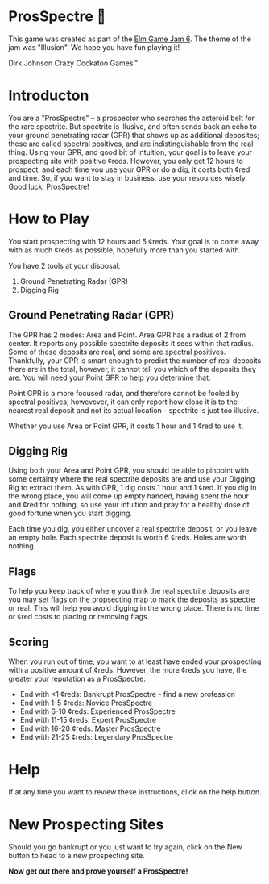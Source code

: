 # ProsSpectre 👻

This game was created as part of the [Elm Game Jam 6](https://itch.io/jam/elm-game-jam-6). The theme of the jam was "Illusion". We hope you have fun playing it!

Dirk Johnson
Crazy Cockatoo Games™

# Introducton

You are a "ProsSpectre" – a prospector who searches the asteroid belt for the rare spectrite. But spectrite is illusive, and often sends back an echo to your ground penetrating radar (GPR) that shows up as additional deposites; these are called spectral positives, and are indistinguishable from the real thing. Using your GPR, and good bit of intuition, your goal is to leave your prospecting site with positive ¢reds. However, you only get 12 hours to prospect, and each time you use your GPR or do a dig, it costs both ¢red and time. So, if you want to stay in business, use your resources wisely. Good luck, ProsSpectre!

# How to Play

You start prospecting with 12 hours and 5 ¢reds. Your goal is to come away with as much ¢reds as possible, hopefully more than you started with.

You have 2 tools at your disposal:

1. Ground Penetrating Radar (GPR)
2. Digging Rig

## Ground Penetrating Radar (GPR)

The GPR has 2 modes: Area and Point. Area GPR has a radius of 2 from center. It reports any possible spectrite deposits it sees within that radius. Some of these deposits are real, and some are spectral positives. Thankfully, your GPR is smart enough to predict the number of real deposits there are in the total, however, it cannot tell you which of the deposits they are. You will need your Point GPR to help you determine that.

Point GPR is a more focused radar, and therefore cannot be fooled by spectral positives, howevever, it can only report how close it is to the nearest real deposit and not its actual location - spectrite is just too illusive.

Whether you use Area or Point GPR, it costs 1 hour and 1 ¢red to use it.

## Digging Rig

Using both your Area and Point GPR, you should be able to pinpoint with some certainty where the real spectrite deposits are and use your Digging Rig to extract them. As with GPR, 1 dig costs 1 hour and 1 ¢red. If you dig in the wrong place, you will come up empty handed, having spent the hour and ¢red for nothing, so use your intuition and pray for a healthy dose of good fortune when you start digging.

Each time you dig, you either uncover a real spectrite deposit, or you leave an empty hole. Each spectrite deposit is worth 6 ¢reds. Holes are worth nothing.

## Flags

To help you keep track of where you think the real spectrite deposits are, you may set flags on the propsecting map to mark the deposits as spectre or real. This will help you avoid digging in the wrong place. There is no time or ¢red costs to placing or removing flags.

## Scoring

When you run out of time, you want to at least have ended your prospecting with a positive amount of ¢reds. However, the more ¢reds you have, the greater your reputation as a ProsSpectre:

- End with <1 ¢reds: Bankrupt ProsSpectre - find a new profession
- End with 1-5 ¢reds: Novice ProsSpectre
- End with 6-10 ¢reds: Experienced ProsSpectre
- End with 11-15 ¢reds: Expert ProsSpectre
- End with 16-20 ¢reds: Master ProsSpectre
- End with 21-25 ¢reds: Legendary ProsSpectre

# Help

If at any time you want to review these instructions, click on the help button.

# New Prospecting Sites

Should you go bankrupt or you just want to try again, click on the New button to head to a new prospecting site.

**Now get out there and prove yourself a ProsSpectre!**
